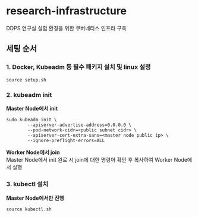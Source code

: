 # research-infrastructure
DDPS 연구실 실험 환경을 위한 쿠버네티스 인프라 구축

## 세팅 순서
### 1. Docker, Kubeadm 등 필수 패키지 설치 및 linux 설정
```
source setup.sh
```

### 2. kubeadm init
**Master Node에서 init**
```
sudo kubeadm init \
		--apiserver-advertise-address=0.0.0.0 \
		--pod-network-cidr=<public subnet cidr> \
		--apiserver-cert-extra-sans=<master node public ip> \
		--ignore-preflight-errors=ALL
```

**Worker Node에서 join** <br/>
Master Node에서 init 완료 시 join에 대한 명령어 확인 후 복사하여 Worker Node에서 실행


### 3. kubectl 설치
**Master Node에서만 진행**
```
source kubectl.sh
```

